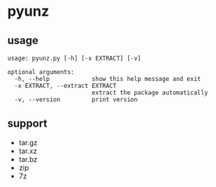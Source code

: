 # pyunz

## usage

```
usage: pyunz.py [-h] [-x EXTRACT] [-v]

optional arguments:
  -h, --help            show this help message and exit
  -x EXTRACT, --extract EXTRACT
                        extract the package automatically
  -v, --version         print version
```

## support

- tar.gz
- tar.xz
- tar.bz
- zip
- 7z
